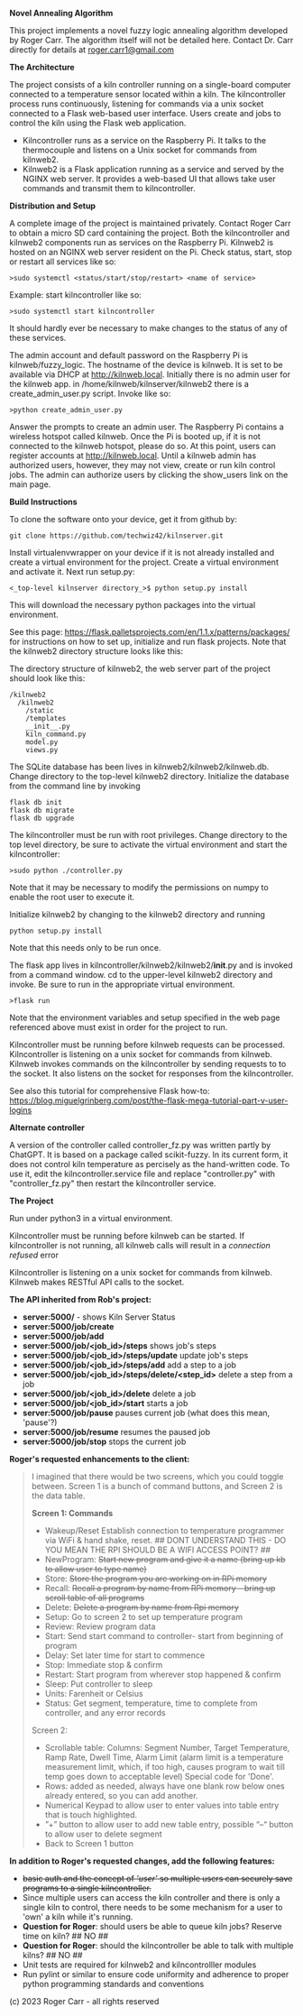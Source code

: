 **Novel Annealing Algorithm**

This project implements a novel fuzzy logic annealing algorithm developed by Roger Carr. The algorithm itself will not be 
detailed here. Contact Dr. Carr directly for details at roger.carr1@gmail.com

**The Architecture**

The project consists of a kiln controller running on a single-board computer connected to a temperature sensor located within a kiln.
The kilncontroller process runs continuously, listening for commands via a unix socket connected to a Flask web-based user interface.
Users create and jobs to control the kiln using the Flask web application.

* Kilncontroller runs as a service on the Raspberry Pi. It talks to the thermocouple and listens on a Unix socket for commands from kilnweb2.
* Kilnweb2 is a Flask application running as a service and served by the NGINX web server. It provides a web-based UI that allows take user commands and transmit them to kilncontroller.

**Distribution and Setup**

A complete image of the project is maintained privately. Contact Roger Carr to obtain a micro SD card containing the project. 
Both the kilncontroller and kilnweb2 components run as services on the Raspberry Pi. Kilnweb2 is hosted on an NGINX web server 
resident on the Pi. Check status, start, stop or restart all services like so:
~~~
>sudo systemctl <status/start/stop/restart> <name of service>
~~~
Example: start kilncontroller like so:
~~~
>sudo systemctl start kilncontroller
~~~
It should hardly ever be necessary to make changes to the status of any of these services. 

The admin account and default password on the Raspberry Pi is kilnweb/fuzzy_logic. The hostname of the device is kilnweb. It is set to 
be available via DHCP at http://kilnweb.local. Initially there is no admin user for the kilnweb app. in /home/kilnweb/kilnserver/kilnweb2
there is a create_admin_user.py script. Invoke like so:
~~~
>python create_admin_user.py
~~~
Answer the prompts to create an admin user. The Raspberry Pi contains a wireless hotspot called kilnweb. Once the Pi is booted up, if it 
is not connected to the kilnweb hotspot, please do so. At this point, users can register accounts at http://kilnweb.local. Until a kilnweb
admin has authorized users, however, they may not view, create or run kiln control jobs. The admin can authorize users by clicking the show_users
link on the main page.

**Build Instructions**

To clone the software onto your device, get it from github by:
~~~
git clone https://github.com/techwiz42/kilnserver.git
~~~

Install virtualenvwrapper on your device if it is not already installed and create a virtual environment for the project.
Create a virtual environment and activate it. Next run setup.py:

~~~
<_top-level kilnserver directory_>$ python setup.py install
~~~

This will download the necessary python packages into the virtual environment.

See this page: https://flask.palletsprojects.com/en/1.1.x/patterns/packages/ for instructions on how to 
set up, initialize and run flask projects.  Note that the kilnweb2 directory structure looks like this:

The directory structure of kilnweb2, the web server part of the project should look like this:

~~~
/kilnweb2
  /kilnweb2
    /static
    /templates
    __init__.py
    kiln_command.py
    model.py
    views.py
~~~    

The SQLite database has been lives in kilnweb2/kilnweb2/kilnweb.db. 
Change directory to the top-level kilnweb2 directory.
Initialize the database from the command line by invoking 
~~~
flask db init
flask db migrate
flask db upgrade
~~~

The kilncontroller must be run with root privileges. Change directory to the top level directory, be sure to activate the virtual environment and start the kilncontroller:

~~~
>sudo python ./controller.py
~~~
Note that it may be necessary to modify the permissions on numpy to enable the root user to execute it.

Initialize kilnweb2 by changing to the kilnweb2 directory and running 
~~~
python setup.py install
~~~
Note that this needs only to be run once.

The flask app lives in kilncontroller/kilnweb2/kilnweb2/__init__.py and is invoked from a command window.  cd to the upper-level
kilnweb2 directory and invoke. Be sure to run in the appropriate virtual environment.

~~~
>flask run
~~~
Note that the environment variables and setup specified in the web page referenced above must exist in order for the project to run.

Kilncontroller must be running before kilnweb requests can be processed.  Kilncontroller is listening
on a unix socket for commands from kilnweb.  Kilnweb invokes commands on the kilncontroller by sending
requests to to the socket. It also listens on the socket for responses from the kilncontroller.

See also this tutorial for comprehensive Flask how-to:
https://blog.miguelgrinberg.com/post/the-flask-mega-tutorial-part-v-user-logins

**Alternate controller**

A version of the controller called controller_fz.py was written partly by ChatGPT. It is based on a package called scikit-fuzzy. In its 
current form, it does not control kiln temperature as percisely as the hand-written code. To use it, edit the kilncontroller.service file
and replace "controller.py" with "controller_fz.py" then restart the kilncontroller service.

**The Project**

Run under python3 in a virtual environment.

Kilncontroller must be running before kilnweb can be started. If kilncontroller is not running,
all kilnweb calls will result in a *connection refused* error

Kilncontroller is listening on a unix socket for commands from kilnweb.  Kilnweb makes RESTful API calls to the socket.

**The API inherited from Rob's project:**
* **server:5000/** - shows Kiln Server Status
* **server:5000/job/create**
* **server:5000/job/add** 
* **server:5000/job/<job_id>/steps** shows job's steps
* **server:5000/job/<job_id>/steps/update** update job's steps
* **server:5000/job/<job_id>/steps/add** add a step to a job
* **server:5000/job/<job_id>/steps/delete/<step_id>** delete a step from a job
* **server:5000/job/<job_id>/delete** delete a job
* **server:5000/job/<job_id>/start** starts a job
* **server:5000/job/pause** pauses current job (what does this mean, 'pause'?)
* **server:5000/job/resume** resumes the paused job
* **server:5000/job/stop** stops the current job

**Roger's requested enhancements to the client:**

>I imagined that there would be two screens, which you could toggle between.  Screen 1 is a bunch of command buttons, and Screen 2 is the data table.
>
>**Screen 1:   Commands**
>* Wakeup/Reset  Establish connection to temperature programmer via WiFi & hand shake, reset. ## DONT UNDERSTAND THIS - DO YOU MEAN THE RPI SHOULD BE A WIFI ACCESS POINT? ##
>* NewProgram:  ~~Start new program and give it a name (bring up kb to allow user to type name)~~
>* Store:  ~~Store the program you are working on in RPi memory~~
>* Recall:  ~~Recall a program by name from RPi memory – bring up scroll table of all programs~~
>* Delete:  ~~Delete a program by name from Rpi memory~~
>* Setup:  Go to screen 2 to set up temperature program
>* Review:   Review program data
>* Start:  Send start command to controller- start from beginning of program
>* Delay:  Set later time for start to commence
>* Stop:  Immediate stop & confirm
>* Restart:  Start program from wherever stop happened & confirm
>* Sleep:  Put controller to sleep
>* Units:  Farenheit or Celsius
>* Status:  Get segment, temperature, time to complete from controller, and any error records
>
>Screen 2:
>* Scrollable table:  Columns:  Segment Number, Target Temperature, Ramp Rate, Dwell Time, Alarm Limit  (alarm limit is a temperature measurement limit, which, if too high, causes program to wait till temp goes down to acceptable level)  Special code for 'Done'.
>* Rows:  added as needed, always have one blank row below ones already entered, so you can add another.
>* Numerical Keypad to allow user to enter values into table entry that is touch highlighted.
>* ”+” button to allow user to add new table entry, possible “–“  button to allow user to delete segment
>* Back to Screen 1 button

**In addition to Roger's requested changes, add the following features:**
* ~~basic auth and the concept of _'user'_ so multiple users can securely save programs to a single 
kilncontroller.~~ 
* Since multiple users can access the kiln controller and there is only a single kiln to control, 
there needs to be some mechanism for a user to 'own' a kiln while it's running. 
* **Question for Roger**: should users be able to queue kiln jobs?  Reserve time on kiln? ## NO ## 
* **Question for Roger**: should the kilncontroller be able to talk with multiple kilns? ## NO ##
* Unit tests are required for kilnweb2 and kilncontrolller modules
* Run pylint or similar to ensure code uniformity and adherence to proper python programming standards and conventions

(c) 2023 Roger Carr - all rights reserved
